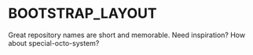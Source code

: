 # BOOTSTRAP_LAYOUT
Great repository names are short and memorable. Need inspiration? How about special-octo-system?
   
